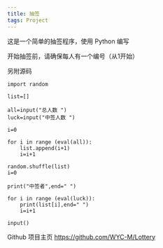 ```yaml
---
title: 抽签
tags: Project
---
```


这是一个简单的抽签程序，使用 Python 编写

开始抽签前，请确保每人有一个编号（从1开始）

另附源码

    import random

    list=[]

    all=input("总人数 ")
    luck=input("中签人数 ")

    i=0

    for i in range (eval(all)):
        list.append(i+1)
        i=i+1

    random.shuffle(list)
    i=0

    print("中签者",end=" ")

    for i in range (eval(luck)):
        print(list[i],end=" ")
        i=i+1

    input()

Github 项目主页 <https://github.com/WYC-M/Lottery>